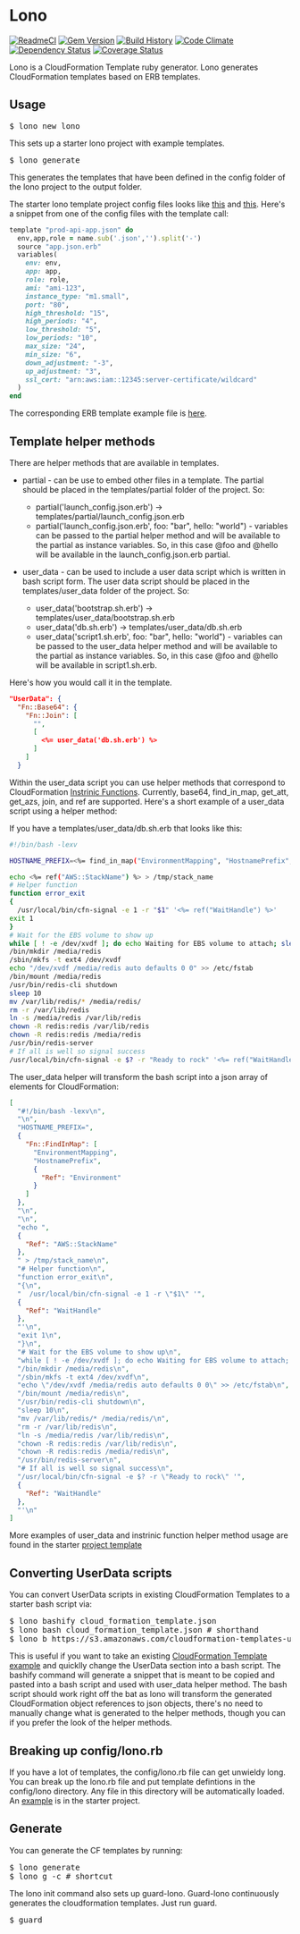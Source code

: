 # Lono

[![ReadmeCI](http://www.readmeci.com/images/readmeci-badge.svg)](http://www.readmeci.com/tongueroo/lono)
[![Gem Version](https://badge.fury.io/rb/lono.png)](http://badge.fury.io/rb/lono)
[![Build History][2]][1]
[![Code Climate][3]][4]
[![Dependency Status](https://gemnasium.com/tongueroo/lono.png)](https://gemnasium.com/tongueroo/lono)
[![Coverage Status](https://coveralls.io/repos/tongueroo/lono/badge.png)](https://coveralls.io/r/tongueroo/lono)

[1]: http://travis-ci.org/tongueroo/lono
[2]: https://secure.travis-ci.org/tongueroo/lono.png?branch=master
[3]: https://codeclimate.com/repos/51d7f1407e00a4042c010ab4/badges/5273fe6cdb5a13e58554/gpa.png
[4]: https://codeclimate.com/repos/51d7f1407e00a4042c010ab4/feed

Lono is a CloudFormation Template ruby generator.  Lono generates CloudFormation templates based on ERB templates.

## Usage

<pre>
$ lono new lono
</pre>

This sets up a starter lono project with example templates.

<pre>
$ lono generate
</pre>

This generates the templates that have been defined in the config folder of the lono project to the output folder.

The starter lono template project config files looks like [this](lib/starter_project/config/lono.rb) and [this](lib/starter_project/config/lono/api.rb).  Here's a snippet from one of the config files with the template call:

```ruby
template "prod-api-app.json" do
  env,app,role = name.sub('.json','').split('-')
  source "app.json.erb"
  variables(
    env: env,
    app: app,
    role: role,
    ami: "ami-123",
    instance_type: "m1.small",
    port: "80",
    high_threshold: "15",
    high_periods: "4",
    low_threshold: "5",
    low_periods: "10",
    max_size: "24",
    min_size: "6",
    down_adjustment: "-3",
    up_adjustment: "3",
    ssl_cert: "arn:aws:iam::12345:server-certificate/wildcard"
  )
end
```

The corresponding ERB template example file is [here](lib/starter_project/templates/app.json.erb).

## Template helper methods

There are helper methods that are available in templates.

* partial - can be use to embed other files in a template.  The partial should be placed in the templates/partial folder of the project.  So:
  * partial('launch_config.json.erb') -> templates/partial/launch_config.json.erb
  * partial('launch_config.json.erb', foo: "bar", hello: "world") - variables can be passed to the partial helper method and will be available to the partial as instance variables.  So, in this case @foo and @hello will be available in the launch_config.json.erb partial.

* user_data - can be used to include a user data script which is written in bash script form.  The user data script should be placed in the templates/user_data folder of the project.  So:
  * user_data('bootstrap.sh.erb') -> templates/user_data/bootstrap.sh.erb
  * user_data('db.sh.erb') -> templates/user_data/db.sh.erb
  * user_data('script1.sh.erb', foo: "bar", hello: "world") - variables can be passed to the user_data helper method and will be available to the partial as instance variables.  So, in this case @foo and @hello will be available in script1.sh.erb.

Here's how you would call it in the template.

```json
"UserData": {
  "Fn::Base64": {
    "Fn::Join": [
      "",
      [
        <%= user_data('db.sh.erb') %>
      ]
    ]
  }
```

Within the user_data script you can use helper methods that correspond to CloudFormation [Instrinic Functions](http://docs.aws.amazon.com/AWSCloudFormation/latest/UserGuide/concept-intrinsic-functions.html).  Currently, base64, find_in_map, get_att, get_azs, join, and ref are supported.  Here's a short example of a user_data script using a helper method:

If you have a templates/user_data/db.sh.erb that looks like this:

```bash
#!/bin/bash -lexv

HOSTNAME_PREFIX=<%= find_in_map("EnvironmentMapping", "HostnamePrefix", ref("Environment")) %>

echo <%= ref("AWS::StackName") %> > /tmp/stack_name
# Helper function
function error_exit
{
  /usr/local/bin/cfn-signal -e 1 -r "$1" '<%= ref("WaitHandle") %>'
exit 1
}
# Wait for the EBS volume to show up
while [ ! -e /dev/xvdf ]; do echo Waiting for EBS volume to attach; sleep 1; done
/bin/mkdir /media/redis
/sbin/mkfs -t ext4 /dev/xvdf
echo "/dev/xvdf /media/redis auto defaults 0 0" >> /etc/fstab
/bin/mount /media/redis
/usr/bin/redis-cli shutdown
sleep 10
mv /var/lib/redis/* /media/redis/
rm -r /var/lib/redis
ln -s /media/redis /var/lib/redis
chown -R redis:redis /var/lib/redis
chown -R redis:redis /media/redis
/usr/bin/redis-server
# If all is well so signal success
/usr/local/bin/cfn-signal -e $? -r "Ready to rock" '<%= ref("WaitHandle") %>'
```

The user_data helper will transform the bash script into a json array of elements for CloudFormation:

```json
[
  "#!/bin/bash -lexv\n",
  "\n",
  "HOSTNAME_PREFIX=",
  {
    "Fn::FindInMap": [
      "EnvironmentMapping",
      "HostnamePrefix",
      {
        "Ref": "Environment"
      }
    ]
  },
  "\n",
  "\n",
  "echo ",
  {
    "Ref": "AWS::StackName"
  },
  " > /tmp/stack_name\n",
  "# Helper function\n",
  "function error_exit\n",
  "{\n",
  "  /usr/local/bin/cfn-signal -e 1 -r \"$1\" '",
  {
    "Ref": "WaitHandle"
  },
  "'\n",
  "exit 1\n",
  "}\n",
  "# Wait for the EBS volume to show up\n",
  "while [ ! -e /dev/xvdf ]; do echo Waiting for EBS volume to attach; sleep 1; done\n",
  "/bin/mkdir /media/redis\n",
  "/sbin/mkfs -t ext4 /dev/xvdf\n",
  "echo \"/dev/xvdf /media/redis auto defaults 0 0\" >> /etc/fstab\n",
  "/bin/mount /media/redis\n",
  "/usr/bin/redis-cli shutdown\n",
  "sleep 10\n",
  "mv /var/lib/redis/* /media/redis/\n",
  "rm -r /var/lib/redis\n",
  "ln -s /media/redis /var/lib/redis\n",
  "chown -R redis:redis /var/lib/redis\n",
  "chown -R redis:redis /media/redis\n",
  "/usr/bin/redis-server\n",
  "# If all is well so signal success\n",
  "/usr/local/bin/cfn-signal -e $? -r \"Ready to rock\" '",
  {
    "Ref": "WaitHandle"
  },
  "'\n"
]
```

More examples of user_data and instrinic function helper method usage are found in the starter [project template](https://github.com/tongueroo/lono/blob/master/lib/starter_project/templates/user_data/db.sh.erb)

## Converting UserData scripts

You can convert UserData scripts in existing CloudFormation Templates to a starter bash script via:

<pre>
$ lono bashify cloud_formation_template.json
$ lono bash cloud_formation_template.json # shorthand
$ lono b https://s3.amazonaws.com/cloudformation-templates-us-east-1/LAMP_Single_Instance.template # shorthand and url
</pre>

This is useful if you want to take an existing [CloudFormation Template example](http://aws.amazon.com/cloudformation/aws-cloudformation-templates/) and quicklly change the UserData section into a bash script. The bashify command will generate a snippet that is meant to be copied and pasted into a bash script and used with user_data helper method.  The bash script should work right off the bat as lono will transform the generated CloudFormation object references to json objects, there's no need to manually change what is generated to the helper methods, though you can if you prefer the look of the helper methods.

## Breaking up config/lono.rb

If you have a lot of templates, the config/lono.rb file can get unwieldy long.  You can break up the lono.rb file and put template defintions in the config/lono directory.  Any file in this directory will be automatically loaded. An [example](lib/starter_project/config/lono/api.rb) is in the starter project.


## Generate

You can generate the CF templates by running:

<pre>
$ lono generate
$ lono g -c # shortcut
</pre>

The lono init command also sets up guard-lono.  Guard-lono continuously generates the cloudformation templates.  Just run guard.

<pre>
$ guard
</pre>
